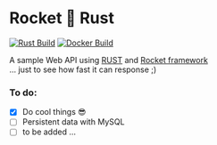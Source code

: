 # Rocket 🚀 Rust
[![Rust Build](https://github.com/aniskhan001/rocket-rust/actions/workflows/rust.yml/badge.svg)](https://github.com/aniskhan001/rocket-rust/actions/workflows/rust.yml) [![Docker Build](https://github.com/aniskhan001/rocket-rust/actions/workflows/docker-build.yml/badge.svg)](https://github.com/aniskhan001/rocket-rust/actions/workflows/docker-build.yml)

A sample Web API using [RUST](https://www.rust-lang.org/en-US/) and [Rocket framework](https://rocket.rs/) <br>
... just to see how fast it can response ;)


### To do:
- [x] Do cool things 😎
- [ ] Persistent data with MySQL
- [ ] to be added ...
